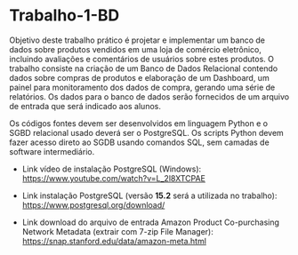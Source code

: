 # Trabalho-1-BD

Objetivo deste trabalho prático é projetar e implementar um banco de dados sobre produtos vendidos em uma loja de comércio eletrônico,
incluindo avaliações e comentários de usuários sobre estes produtos. O trabalho consiste na criação de um Banco de Dados Relacional
contendo dados sobre compras de produtos e elaboração de um Dashboard, um painel para monitoramento dos dados de compra, gerando
uma série de relatórios. Os dados para o banco de dados serão fornecidos de um arquivo de entrada que será indicado aos alunos.

Os códigos fontes devem ser desenvolvidos em linguagem Python e o SGBD relacional usado deverá ser o PostgreSQL. Os scripts Python
devem fazer acesso direto ao SGDB usando comandos SQL, sem camadas de software intermediário.

- Link vídeo de instalação PostgreSQL (Windows): https://www.youtube.com/watch?v=L_2l8XTCPAE

- Link instalação PostgreSQL (versão **15.2** será a utilizada no trabalho): https://www.postgresql.org/download/

- Link download do arquivo de entrada Amazon Product Co-purchasing Network Metadata 
(extrair com 7-zip File Manager): https://snap.stanford.edu/data/amazon-meta.html

